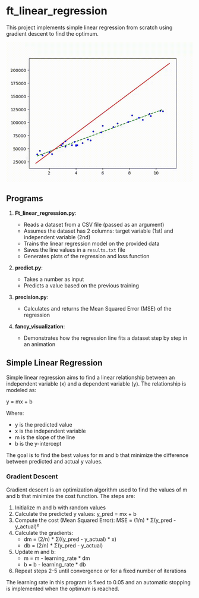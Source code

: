 # ft_linear_regression

This project implements simple linear regression from scratch using gradient descent to find the optimum.

![Training gif](animation.gif)

## Programs

1. **Ft_linear_regression.py**: 
   - Reads a dataset from a CSV file (passed as an argument)
   - Assumes the dataset has 2 columns: target variable (1st) and independent variable (2nd)
   - Trains the linear regression model on the provided data
   - Saves the line values in a `results.txt` file
   - Generates plots of the regression and loss function

2. **predict.py**:
   - Takes a number as input
   - Predicts a value based on the previous training

3. **precision.py**:
   - Calculates and returns the Mean Squared Error (MSE) of the regression

4. **fancy_visualization**:
   - Demonstrates how the regression line fits a dataset step by step in an animation

## Simple Linear Regression

Simple linear regression aims to find a linear relationship between an independent variable (x) and a dependent variable (y). The relationship is modeled as:

y = mx + b

Where:
- y is the predicted value
- x is the independent variable
- m is the slope of the line
- b is the y-intercept

The goal is to find the best values for m and b that minimize the difference between predicted and actual y values.

### Gradient Descent

Gradient descent is an optimization algorithm used to find the values of m and b that minimize the cost function. The steps are:

1. Initialize m and b with random values
2. Calculate the predicted y values: y_pred = mx + b
3. Compute the cost (Mean Squared Error):
   MSE = (1/n) * Σ(y_pred - y_actual)²
4. Calculate the gradients:
   - dm = (2/n) * Σ((y_pred - y_actual) * x)
   - db = (2/n) * Σ(y_pred - y_actual)
5. Update m and b:
   - m = m - learning_rate * dm
   - b = b - learning_rate * db
6. Repeat steps 2-5 until convergence or for a fixed number of iterations

The learning rate in this program is fixed to 0.05 and an automatic stopping is implemented when the optimum is reached.
